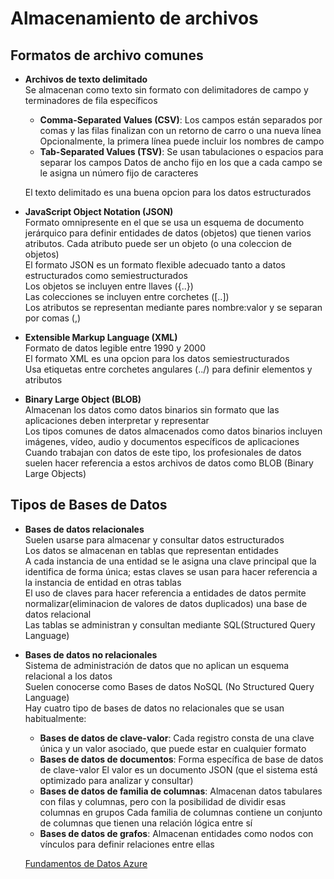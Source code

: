 # Almacenamiento de archivos

## Formatos de archivo comunes

- **Archivos de texto delimitado** \
Se almacenan como texto sin formato con delimitadores de campo y terminadores de fila específicos
    - **Comma-Separated Values (CSV)**: Los campos están separados por comas y las filas finalizan con un retorno de carro o una nueva línea
                                  Opcionalmente, la primera línea puede incluir los nombres de campo
    - **Tab-Separated Values (TSV)**: Se usan tabulaciones o espacios para separar los campos
                                Datos de ancho fijo en los que a cada campo se le asigna un número fijo de caracteres 
                                
    El texto delimitado es una buena opcion para los datos estructurados

- **JavaScript Object Notation (JSON)** \
Formato omnipresente en el que se usa un esquema de documento jerárquico para definir entidades de datos (objetos) que tienen varios atributos. 
Cada atributo puede ser un objeto (o una coleccion de objetos) \
El formato JSON es un formato flexible adecuado tanto a datos estructurados como semiestructurados \
Los objetos se incluyen entre llaves ({..}) \
Las colecciones se incluyen entre corchetes ([..]) \
Los atributos se representan mediante pares nombre:valor y se separan por comas (,)

- **Extensible Markup Language (XML)** \
Formato de datos legible entre 1990 y 2000\
El formato XML es una opcion para los datos semiestructurados \
Usa etiquetas entre corchetes angulares (../) para definir elementos y atributos

- **Binary Large Object (BLOB)** \
Almacenan los datos como datos binarios sin formato que las aplicaciones deben interpretar y representar \
Los tipos comunes de datos almacenados como datos binarios incluyen imágenes, vídeo, audio y documentos específicos de aplicaciones \
Cuando trabajan con datos de este tipo, los profesionales de datos suelen hacer referencia a estos archivos de datos como BLOB (Binary Large Objects)

## Tipos de Bases de Datos

- **Bases de datos relacionales** \
Suelen usarse para almacenar y consultar datos estructurados \
Los datos se almacenan en tablas que representan entidades \
A cada instancia de una entidad se le asigna una clave principal que la identifica de forma única; estas claves se usan para hacer referencia a la instancia de entidad en otras tablas \
El uso de claves para hacer referencia a entidades de datos permite normalizar(eliminacion de valores de datos duplicados) una base de datos relacional \
Las tablas se administran y consultan mediante SQL(Structured Query Language)

- **Bases de datos no relacionales** \
Sistema de administración de datos que no aplican un esquema relacional a los datos \
Suelen conocerse como Bases de datos NoSQL (No Structured Query Language) \
Hay cuatro tipo de bases de datos no relacionales que se usan habitualmente:
    - **Bases de datos de clave-valor**: Cada registro consta de una clave única y un valor asociado, que puede estar en cualquier formato
    - **Bases de datos de documentos**: Forma específica de base de datos de clave-valor
                                        El valor es un documento JSON (que el sistema está optimizado para analizar y consultar)
    - **Bases de datos de familia de columnas**: Almacenan datos tabulares con filas y columnas, pero con la posibilidad de dividir esas columnas en grupos
                                                 Cada familia de columnas contiene un conjunto de columnas que tienen una relación lógica entre sí
    - **Bases de datos de grafos**: Almacenan entidades como nodos con vínculos para definir relaciones entre ellas

    [Fundamentos de Datos Azure](https://github.com/CamarenaAI/Cloud-Fundamentals/tree/main/Azure/DP-900:%20Fundamentos%20de%20Datos%20Azure)